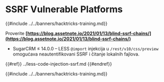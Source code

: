 # SSRF Vulnerable Platforms

{{#include ../../banners/hacktricks-training.md}}

Proverite **[https://blog.assetnote.io/2021/01/13/blind-ssrf-chains/](https://blog.assetnote.io/2021/01/13/blind-ssrf-chains/)**

- SugarCRM ≤ 14.0.0 – LESS `@import` injekcija u `/rest/v10/css/preview` omogućava neautentifikovani SSRF i čitanje lokalnih fajlova.

{{#ref}}
../less-code-injection-ssrf.md
{{#endref}}

{{#include ../../banners/hacktricks-training.md}}
